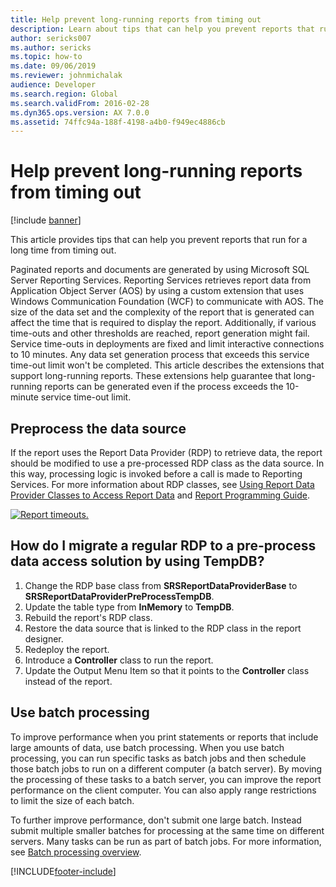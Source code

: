 ```yaml
---
title: Help prevent long-running reports from timing out
description: Learn about tips that can help you prevent reports that run for a long time from timing out, including how to use batch processing.
author: sericks007
ms.author: sericks
ms.topic: how-to
ms.date: 09/06/2019
ms.reviewer: johnmichalak
audience: Developer
ms.search.region: Global
ms.search.validFrom: 2016-02-28
ms.dyn365.ops.version: AX 7.0.0
ms.assetid: 74ffc94a-188f-4198-a4b0-f949ec4886cb
---
```


# Help prevent long-running reports from timing out

[!include [banner](../includes/banner.md)]

This article provides tips that can help you prevent reports that run for a long time from timing out.

Paginated reports and documents are generated by using Microsoft SQL Server Reporting Services. Reporting Services retrieves report data from Application Object Server (AOS) by using a custom extension that uses Windows Communication Foundation (WCF) to communicate with AOS. The size of the data set and the complexity of the report that is generated can affect the time that is required to display the report. Additionally, if various time-outs and other thresholds are reached, report generation might fail. Service time-outs in deployments are fixed and limit interactive connections to 10 minutes. Any data set generation process that exceeds this service time-out limit won't be completed. This article describes the extensions that support long-running reports. These extensions help guarantee that long-running reports can be generated even if the process exceeds the 10-minute service time-out limit.

## Preprocess the data source
If the report uses the Report Data Provider (RDP) to retrieve data, the report should be modified to use a pre-processed RDP class as the data source. In this way, processing logic is invoked before a call is made to Reporting Services. For more information about RDP classes, see [Using Report Data Provider Classes to Access Report Data](/dynamicsax-2012/appuser-itpro/using-report-data-provider-classes-to-access-report-data) and [Report Programming Guide](/dynamicsax-2012/appuser-itpro/report-programming-guide).

[![Report timeouts.](./media/report-timeouts.png)](./media/report-timeouts.png)

## How do I migrate a regular RDP to a pre-process data access solution by using TempDB?

1. Change the RDP base class from **SRSReportDataProviderBase** to **SRSReportDataProviderPreProcessTempDB**.
2. Update the table type from **InMemory** to **TempDB**.
3. Rebuild the report's RDP class.
4. Restore the data source that is linked to the RDP class in the report designer.
5. Redeploy the report.
6. Introduce a **Controller** class to run the report.
7. Update the Output Menu Item so that it points to the **Controller** class instead of the report.

## Use batch processing
To improve performance when you print statements or reports that include large amounts of data, use batch processing. When you use batch processing, you can run specific tasks as batch jobs and then schedule those batch jobs to run on a different computer (a batch server). By moving the processing of these tasks to a batch server, you can improve the report performance on the client computer. You can also apply range restrictions to limit the size of each batch.

To further improve performance, don't submit one large batch. Instead submit multiple smaller batches for processing at the same time on different servers. Many tasks can be run as part of batch jobs. For more information, see [Batch processing overview](../sysadmin/batch-processing-overview.md).


[!INCLUDE[footer-include](../../../includes/footer-banner.md)]
